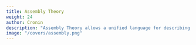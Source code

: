 ```yaml
---
title: Assembly Theory
weight: 24
author: Cronin
description: "Assembly Theory allows a unified language for describing selection and the generation of newness."
image: "/covers/assembly.png"
---
```


